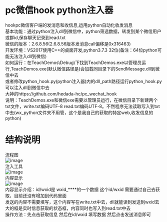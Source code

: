 # pc微信hook python注入器

hookpc微信客户端的发消息和收信息,运用python自动化收发消息   
基本功能：通过python注入dll到微信中，python筛选数据，转发到某个微信用户或群id,保存聊天记录到read.txt   
微信的版本：2.6.8.56(2.6.8.56版本发消息call偏移是0x316463)   
开发环境：VS2017使用C++的桌面开发,python3.7.3 32位(备注：64位python可能无法注入dll到微信)   
如何运行：在TeachDemos\Debug\下找到TeachDemos.exe以管理员运行,TeachDemos.exe(默认微信路径是)会加载同目录下的SendMessage.dll到微信中去    
或者修改python_hook.py(python注入器)内的dll_path路径运行python_hook.py 可以注入dll到微信中去    
大神的https://github.com/hedada-hc/pc_wechat_hook    
说明：TeachDemos.exe和微信exe需要以管理员运行，在微信目录下新建两个txt文件，write.txt编码UTF-8 read.txt编码UTF-8。不然程序无法读取写入到txt中去(wx_python文件夹不用管，这个是我自己的获取的特定web,收发信息的python)    
# 结构说明

流程图   
![image](https://github.com/holdyeah/wechat-pc-hook-python/blob/master/images/%E8%AF%B4%E6%98%8E.png)   
注入工具   
![image](https://github.com/holdyeah/wechat-pc-hook-python/blob/master/images/TeachDemos.png)   
内容显示   
![image](https://github.com/holdyeah/wechat-pc-hook-python/blob/master/images/SendMessage.png)   
内容显示介绍：id/wxid是 wxid_****的一个数据 这个id/wxid 需要通过自己去获取，目前还没有增加到代码里面   
发送的内容不需要填写，这个内容写在write.txt中去，dll就能读到发送到wxid去   
大的框是实时信息获取的状态框，内容同时也写入到read.txt中去   
操作方法：先点击获取信息 然后在id/wxid 填写数据 然后点击发送消息即可